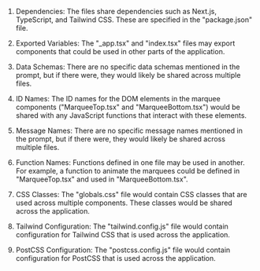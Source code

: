 1. Dependencies: The files share dependencies such as Next.js, TypeScript, and Tailwind CSS. These are specified in the "package.json" file.

2. Exported Variables: The "_app.tsx" and "index.tsx" files may export components that could be used in other parts of the application.

3. Data Schemas: There are no specific data schemas mentioned in the prompt, but if there were, they would likely be shared across multiple files.

4. ID Names: The ID names for the DOM elements in the marquee components ("MarqueeTop.tsx" and "MarqueeBottom.tsx") would be shared with any JavaScript functions that interact with these elements.

5. Message Names: There are no specific message names mentioned in the prompt, but if there were, they would likely be shared across multiple files.

6. Function Names: Functions defined in one file may be used in another. For example, a function to animate the marquees could be defined in "MarqueeTop.tsx" and used in "MarqueeBottom.tsx".

7. CSS Classes: The "globals.css" file would contain CSS classes that are used across multiple components. These classes would be shared across the application.

8. Tailwind Configuration: The "tailwind.config.js" file would contain configuration for Tailwind CSS that is used across the application.

9. PostCSS Configuration: The "postcss.config.js" file would contain configuration for PostCSS that is used across the application.